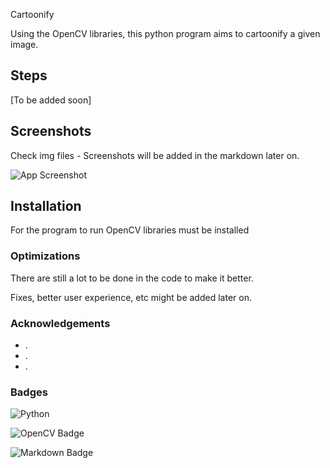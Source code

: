  Cartoonify

Using the OpenCV libraries, this python program aims to cartoonify a given image.



## Steps

[To be added soon]
## Screenshots

Check img files - Screenshots will be added in the markdown later on.

![App Screenshot](https://via.placeholder.com/468x300?text=App+Screenshot+Here)


## Installation

For the program to run OpenCV libraries must be installed
    
### Optimizations

There are still a lot to be done in the code to make it better.

Fixes, better user experience, etc might be added later on.


### Acknowledgements

- .
- .
- .

### Badges

![Python](https://img.shields.io/badge/python-3670A0?style=for-the-badge&logo=python&logoColor=ffdd54) 

![OpenCV Badge](https://img.shields.io/badge/OpenCV-5C3EE8?logo=opencv&logoColor=fff&style=for-the-badge)

![Markdown Badge](https://img.shields.io/badge/Markdown-000?logo=markdown&logoColor=fff&style=for-the-badge)
